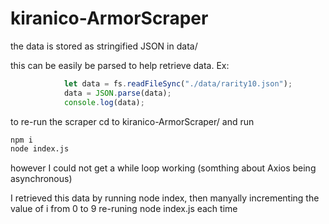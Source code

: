 # kiranico-ArmorScraper
the data is stored as stringified JSON in data/

this can be easily be parsed to help retrieve data. Ex:
```javascript
            let data = fs.readFileSync("./data/rarity10.json");
            data = JSON.parse(data);
            console.log(data);
```

to re-run the scraper cd to kiranico-ArmorScraper/ and run
```bash
npm i
node index.js
```
however I could not get a while loop working (somthing about Axios being asynchronous) 

I retrieved this data by running node index, then manyally incrementing the value of i from 0 to 9
re-runing node index.js each time

